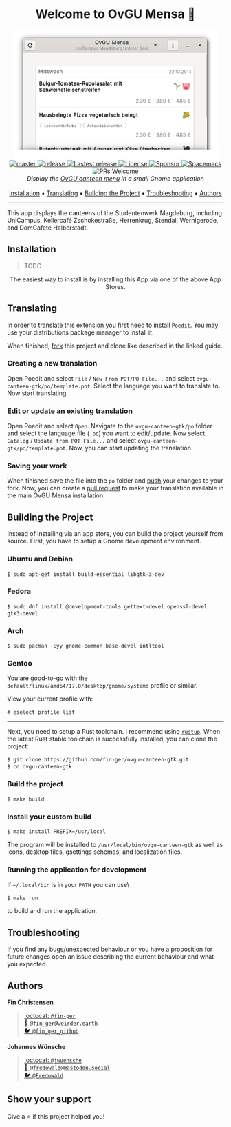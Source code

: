 <h1 align="center">Welcome to OvGU Mensa 🥗</h1>

<p align="center">
  <img height="300" src="img/screenshot.png"><br>
  <a href="https://github.com/fin-ger/ovgu-canteen-gtk/actions?query=workflow%3A%22master%22">
    <img src="https://github.com/fin-ger/ovgu-canteen-gtk/workflows/master/badge.svg" alt="master">
  </a>
  <a href="https://github.com/fin-ger/ovgu-canteen-gtk/actions?query=workflow%3A%22release%22">
    <img src="https://github.com/fin-ger/ovgu-canteen-gtk/workflows/release/badge.svg" alt="release">
  </a>
  <a href="https://github.com/fin-ger/ovgu-canteen-gtk/releases">
    <img alt="Lastest release" src="https://img.shields.io/github/v/release/fin-ger/ovgu-canteen-gtk?label=latest%20release&sort=semver">
  </a>
  <a href="https://github.com/fin-ger/ovgu-canteen-gtk/blob/master/LICENSE">
    <img alt="License" src="https://img.shields.io/github/license/fin-ger/ovgu-canteen-gtk">
  </a>
  <a href="https://github.com/fin-ger/ovgu-canteen-gtk">
    <img alt="Sponsor" src="https://img.shields.io/static/v1?label=Sponsor&message=%E2%9D%A4&logo=GitHub&color=red">
  </a>
  <a href="http://spacemacs.org">
    <img alt="Spacemacs" src="https://cdn.rawgit.com/syl20bnr/spacemacs/442d025779da2f62fc86c2082703697714db6514/assets/spacemacs-badge.svg" />
  </a>
  <a href="http://makeapullrequest.com">
    <img alt="PRs Welcome" src="https://img.shields.io/badge/PRs-welcome-brightgreen.svg">
  </a>
  <br>
  <i>Display the <a href="https://www.studentenwerk-magdeburg.de/mensen-cafeterien/mensa-unicampus/">OvGU canteen menu</a> in a small Gnome application</i>
  <br><br>
  <a href="#installation">Installation</a> •
  <a href="#translating">Translating</a> •
  <a href="#building-the-project">Building the Project</a> •
  <a href="#troubleshooting">Troubleshooting</a> •
  <a href="#authors">Authors</a>
</p>

---

This app displays the canteens of the Studentenwerk Magdeburg, including UniCampus, Kellercafé Zschokestraße, Herrenkrug, Stendal, Wernigerode, and DomCafete Halberstadt.

## Installation

> TODO

<!--
<p align="center">
  <a href="https://flathub.org/apps/details/de.fin_ger.OvGUCanteen"><img height="80" alt="Download on Flathub" src="https://flathub.org/assets/badges/flathub-badge-en.png"/></a>
  &emsp;
  <a href="https://snapcraft.io/ovgu-canteen-gtk"><img height="74" alt="Get it from the Snap Store" src="https://raw.githubusercontent.com/snapcore/snap-store-badges/master/EN/%5BEN%5D-snap-store-black-uneditable.svg"/></a>
</p>
-->

<p align="center">
  The easiest way to install is by installing this App via one of the above App Stores.
</p>

## Translating

In order to translate this extension you first need to install [`Poedit`](https://poedit.net/). You may use your distributions package manager to install it.

When finished, [fork](https://help.github.com/en/github/getting-started-with-github/fork-a-repo) this project and clone like described in the linked guide.

### Creating a new translation

Open Poedit and select `File` / `New From POT/PO File...` and select `ovgu-canteen-gtk/po/template.pot`. Select the language you want to translate to. Now start translating.

### Edit or update an existing translation

Open Poedit and select `Open`. Navigate to the `ovgu-canteen-gtk/po` folder and select the language file (`.po`) you want to edit/update. Now select `Catalog` / `Update from POT File...` and select `ovgu-canteen-gtk/po/template.pot`. Now, you can start updating the translation.

### Saving your work

When finished save the file into the `po` folder and [push](https://help.github.com/en/github/managing-files-in-a-repository/adding-a-file-to-a-repository-using-the-command-line) your changes to your fork. Now, you can create a [pull request](https://help.github.com/en/github/collaborating-with-issues-and-pull-requests/creating-a-pull-request) to make your translation available in the main OvGU Mensa installation.

## Building the Project

Instead of installing via an app store, you can build the project yourself from source. First, you have to setup a Gnome development environment.

### Ubuntu and Debian

```
$ sudo apt-get install build-essential libgtk-3-dev
```

### Fedora

```
$ sudo dnf install @development-tools gettext-devel openssl-devel gtk3-devel
```

### Arch

```
$ sudo pacman -Syy gnome-common base-devel intltool
```

### Gentoo

You are good-to-go with the `default/linux/amd64/17.0/desktop/gnome/systemd` profile or similar.

View your current profile with:

```
# eselect profile list
```

---

Next, you need to setup a Rust toolchain. I recommend using [`rustup`](https://rustup.rs/). When the latest Rust stable toolchain is successfully installed, you can clone the project:

```
$ git clone https://github.com/fin-ger/ovgu-canteen-gtk.git
$ cd ovgu-canteen-gtk
```

### Build the project

```
$ make build
```

### Install your custom build

```
$ make install PREFIX=/usr/local
```

The program will be installed to `/usr/local/bin/ovgu-canteen-gtk` as well as icons, desktop files, gsettings schemas, and localization files.

### Running the application for development

If `~/.local/bin` is in your `PATH` you can use\

```
$ make run
```

to build and run the application.

## Troubleshooting

If you find any bugs/unexpected behaviour or you have a proposition for future changes open an issue describing the current behaviour and what you expected.

## Authors

**Fin Christensen**

> [:octocat: `@fin-ger`](https://github.com/fin-ger)  
> [:elephant: `@fin_ger@weirder.earth`](https://weirder.earth/@fin_ger)  
> [:bird: `@fin_ger_github`](https://twitter.com/fin_ger_github)  

**Johannes Wünsche**

> [:octocat: `@jwuensche`](https://github.com/jwuensche)  
> [:elephant: `@fredowald@mastodon.social`](https://mastodon.social/web/accounts/843376)  
> [:bird: `@Fredowald`](https://twitter.com/fredowald)  

## Show your support

Give a :star: if this project helped you!
